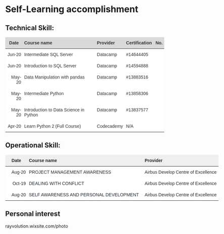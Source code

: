 # Self-Learning accomplishment 


## Technical Skill:
<table style="border-collapse:collapse;border-color:#ccc;border-spacing:0;border:none" class="tg"><thead>
  <tr><th style="background-color:#D9D9D9;border-color:inherit;border-style:solid;border-width:0px;color:#333;font-family:Arial, Helvetica, sans-serif !important;;font-size:14px;font-weight:bold;overflow:hidden;padding:10px 5px;text-align:center;vertical-align:top;word-break:normal">Date</th><th style="background-color:#D9D9D9;border-color:inherit;border-style:solid;border-width:0px;color:#333;font-family:Arial, Helvetica, sans-serif !important;;font-size:14px;font-weight:bold;overflow:hidden;padding:10px 5px;text-align:left;vertical-align:top;word-break:normal">Course name</th><th style="background-color:#D9D9D9;border-color:inherit;border-style:solid;border-width:0px;color:#333;font-family:Arial, Helvetica, sans-serif !important;;font-size:14px;font-weight:bold;overflow:hidden;padding:10px 5px;text-align:left;vertical-align:top;word-break:normal">Provider</th><th style="background-color:#D9D9D9;border-color:#ccc;border-style:solid;border-width:0px;color:#333;font-family:Arial, sans-serif;font-size:14px;font-weight:bold;overflow:hidden;padding:10px 5px;text-align:left;vertical-align:top;word-break:normal">Certification&nbsp;&nbsp;&nbsp;No.</th></tr></thead><tbody><tr><td style="background-color:#ffffff;border-color:inherit;border-style:solid;border-width:0px;color:#333;font-family:Arial, Helvetica, sans-serif !important;;font-size:14px;overflow:hidden;padding:10px 5px;text-align:right;vertical-align:top;word-break:normal">Jun-20</td><td style="background-color:#ffffff;border-color:inherit;border-style:solid;border-width:0px;color:#333;font-family:Arial, Helvetica, sans-serif !important;;font-size:14px;overflow:hidden;padding:10px 5px;text-align:left;vertical-align:top;word-break:normal">Intermediate SQL Server</td><td style="background-color:#ffffff;border-color:inherit;border-style:solid;border-width:0px;color:#333;font-family:Arial, Helvetica, sans-serif !important;;font-size:14px;overflow:hidden;padding:10px 5px;text-align:left;vertical-align:top;word-break:normal">Datacamp</td><td style="background-color:#ffffff;border-color:#ccc;border-style:solid;border-width:0px;color:#333;font-family:Arial, sans-serif;font-size:14px;overflow:hidden;padding:10px 5px;text-align:left;vertical-align:top;word-break:normal">#14644405</td></tr><tr><td style="background-color:#ffffff;border-color:inherit;border-style:solid;border-width:0px;color:#333;font-family:Arial, Helvetica, sans-serif !important;;font-size:14px;overflow:hidden;padding:10px 5px;text-align:right;vertical-align:top;word-break:normal">Jun-20</td><td style="background-color:#ffffff;border-color:inherit;border-style:solid;border-width:0px;color:#333;font-family:Arial, Helvetica, sans-serif !important;;font-size:14px;overflow:hidden;padding:10px 5px;text-align:left;vertical-align:top;word-break:normal">Introduction to SQL Server</td><td style="background-color:#ffffff;border-color:inherit;border-style:solid;border-width:0px;color:#333;font-family:Arial, Helvetica, sans-serif !important;;font-size:14px;overflow:hidden;padding:10px 5px;text-align:left;vertical-align:top;word-break:normal">Datacamp</td><td style="background-color:#ffffff;border-color:#ccc;border-style:solid;border-width:0px;color:#333;font-family:Arial, sans-serif;font-size:14px;overflow:hidden;padding:10px 5px;text-align:left;vertical-align:top;word-break:normal">#14594888</td></tr><tr><td style="background-color:#ffffff;border-color:inherit;border-style:solid;border-width:0px;color:#333;font-family:Arial, Helvetica, sans-serif !important;;font-size:14px;overflow:hidden;padding:10px 5px;text-align:right;vertical-align:top;word-break:normal">May-20</td><td style="background-color:#ffffff;border-color:inherit;border-style:solid;border-width:0px;color:#333;font-family:Arial, Helvetica, sans-serif !important;;font-size:14px;overflow:hidden;padding:10px 5px;text-align:left;vertical-align:top;word-break:normal">Data Manipulation with pandas</td><td style="background-color:#ffffff;border-color:inherit;border-style:solid;border-width:0px;color:#333;font-family:Arial, Helvetica, sans-serif !important;;font-size:14px;overflow:hidden;padding:10px 5px;text-align:left;vertical-align:top;word-break:normal">Datacamp</td><td style="background-color:#ffffff;border-color:#ccc;border-style:solid;border-width:0px;color:#333;font-family:Arial, sans-serif;font-size:14px;overflow:hidden;padding:10px 5px;text-align:left;vertical-align:top;word-break:normal">#13883516</td></tr><tr><td style="background-color:#ffffff;border-color:#ccc;border-style:solid;border-width:0px;color:#333;font-family:Arial, sans-serif;font-size:14px;overflow:hidden;padding:10px 5px;text-align:right;vertical-align:top;word-break:normal">May-20</td><td style="background-color:#ffffff;border-color:#ccc;border-style:solid;border-width:0px;color:#333;font-family:Arial, sans-serif;font-size:14px;overflow:hidden;padding:10px 5px;text-align:left;vertical-align:top;word-break:normal">Intermediate Python</td><td style="background-color:#ffffff;border-color:#ccc;border-style:solid;border-width:0px;color:#333;font-family:Arial, sans-serif;font-size:14px;overflow:hidden;padding:10px 5px;text-align:left;vertical-align:top;word-break:normal">Datacamp</td><td style="background-color:#ffffff;border-color:#ccc;border-style:solid;border-width:0px;color:#333;font-family:Arial, sans-serif;font-size:14px;overflow:hidden;padding:10px 5px;text-align:left;vertical-align:top;word-break:normal">#13858306</td></tr><tr><td style="background-color:#ffffff;border-color:#ccc;border-style:solid;border-width:0px;color:#333;font-family:Arial, sans-serif;font-size:14px;overflow:hidden;padding:10px 5px;text-align:right;vertical-align:top;word-break:normal">May-20</td><td style="background-color:#ffffff;border-color:#ccc;border-style:solid;border-width:0px;color:#333;font-family:Arial, sans-serif;font-size:14px;overflow:hidden;padding:10px 5px;text-align:left;vertical-align:top;word-break:normal">Introduction to Data Science in Python</td><td style="background-color:#ffffff;border-color:#ccc;border-style:solid;border-width:0px;color:#333;font-family:Arial, sans-serif;font-size:14px;overflow:hidden;padding:10px 5px;text-align:left;vertical-align:top;word-break:normal">Datacamp</td><td style="background-color:#ffffff;border-color:#ccc;border-style:solid;border-width:0px;color:#333;font-family:Arial, sans-serif;font-size:14px;overflow:hidden;padding:10px 5px;text-align:left;vertical-align:top;word-break:normal">#13837577</td></tr><tr><td style="background-color:#ffffff;border-color:#ccc;border-style:solid;border-width:0px;color:#333;font-family:Arial, sans-serif;font-size:14px;overflow:hidden;padding:10px 5px;text-align:right;vertical-align:top;word-break:normal">Apr-20</td><td style="background-color:#ffffff;border-color:#ccc;border-style:solid;border-width:0px;color:#333;font-family:Arial, sans-serif;font-size:14px;overflow:hidden;padding:10px 5px;text-align:left;vertical-align:top;word-break:normal">Learn Python 2   (Full Course)</td><td style="background-color:#ffffff;border-color:#ccc;border-style:solid;border-width:0px;color:#333;font-family:Arial, sans-serif;font-size:14px;overflow:hidden;padding:10px 5px;text-align:left;vertical-align:top;word-break:normal">Codecademy</td><td style="background-color:#ffffff;border-color:#ccc;border-style:solid;border-width:0px;color:#333;font-family:Arial, sans-serif;font-size:14px;overflow:hidden;padding:10px 5px;text-align:left;vertical-align:top;word-break:normal">N/A</td></tr></tbody></table>



## Operational Skill:

<table style="border-collapse:collapse;border-color:#ccc;border-spacing:0;border:none;table-layout: fixed; width: 676px" class="tg"><colgroup><col style="width: 70px"><col style="width: 367px"><col style="width: 239px"></colgroup><thead><tr><th style="background-color:#efefef;border-color:inherit;border-style:solid;border-width:0px;color:#24292E;font-family:Arial, Helvetica, sans-serif !important;;font-size:14px;font-weight:bold;overflow:hidden;padding:10px 5px;text-align:center;vertical-align:middle;word-break:normal"><span style="font-weight:600">Date</span></th><th style="background-color:#efefef;border-color:inherit;border-style:solid;border-width:0px;color:#24292E;font-family:Arial, Helvetica, sans-serif !important;;font-size:14px;font-weight:bold;overflow:hidden;padding:10px 5px;text-align:left;vertical-align:middle;word-break:normal"><span style="font-weight:600">Course name</span></th><th style="background-color:#efefef;border-color:inherit;border-style:solid;border-width:0px;color:#24292E;font-family:Arial, Helvetica, sans-serif !important;;font-size:14px;font-weight:bold;overflow:hidden;padding:10px 5px;text-align:left;vertical-align:middle;word-break:normal"><span style="font-weight:600">Provider</span></th></tr></thead><tbody><tr><td style="background-color:#ffffff;border-color:inherit;border-style:solid;border-width:0px;color:#24292E;font-family:Arial, Helvetica, sans-serif !important;;font-size:14px;overflow:hidden;padding:10px 5px;text-align:right;vertical-align:middle;word-break:normal">Aug-20</td><td style="background-color:#ffffff;border-color:inherit;border-style:solid;border-width:0px;color:#24292E;font-family:Arial, Helvetica, sans-serif !important;;font-size:14px;overflow:hidden;padding:10px 5px;text-align:left;vertical-align:middle;word-break:normal">PROJECT MANAGEMENT AWARENESS</td><td style="background-color:#ffffff;border-color:inherit;border-style:solid;border-width:0px;color:#24292E;font-family:Arial, Helvetica, sans-serif !important;;font-size:14px;overflow:hidden;padding:10px 5px;text-align:left;vertical-align:middle;word-break:normal">Airbus Develop Centre of Excellence</td></tr><tr><td style="background-color:#ffffff;border-color:inherit;border-style:solid;border-width:0px;color:#24292E;font-family:Arial, Helvetica, sans-serif !important;;font-size:14px;overflow:hidden;padding:10px 5px;text-align:right;vertical-align:middle;word-break:normal">Oct-19</td><td style="background-color:#ffffff;border-color:inherit;border-style:solid;border-width:0px;color:#24292E;font-family:Arial, Helvetica, sans-serif !important;;font-size:14px;overflow:hidden;padding:10px 5px;text-align:left;vertical-align:middle;word-break:normal">DEALING WITH CONFLICT</td><td style="background-color:#ffffff;border-color:inherit;border-style:solid;border-width:0px;color:#24292E;font-family:Arial, Helvetica, sans-serif !important;;font-size:14px;overflow:hidden;padding:10px 5px;text-align:left;vertical-align:middle;word-break:normal">Airbus Develop Centre of Excellence</td></tr><tr><td style="background-color:#ffffff;border-color:inherit;border-style:solid;border-width:0px;color:#24292E;font-family:Arial, Helvetica, sans-serif !important;;font-size:14px;overflow:hidden;padding:10px 5px;text-align:right;vertical-align:middle;word-break:normal">Aug-20</td><td style="background-color:#ffffff;border-color:inherit;border-style:solid;border-width:0px;color:#24292E;font-family:Arial, Helvetica, sans-serif !important;;font-size:14px;overflow:hidden;padding:10px 5px;text-align:left;vertical-align:middle;word-break:normal">SELF AWARENESS AND PERSONAL DEVELOPMENT</td><td style="background-color:#ffffff;border-color:inherit;border-style:solid;border-width:0px;color:#24292E;font-family:Arial, Helvetica, sans-serif !important;;font-size:14px;overflow:hidden;padding:10px 5px;text-align:left;vertical-align:middle;word-break:normal">Airbus Develop Centre of Excellence</td></tr></tbody></table>


## Personal interest
rayvolution.wixsite.com/photo 


